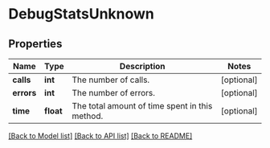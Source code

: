 # DebugStatsUnknown

## Properties
Name | Type | Description | Notes
------------ | ------------- | ------------- | -------------
**calls** | **int** | The number of calls. | [optional] 
**errors** | **int** | The number of errors. | [optional] 
**time** | **float** | The total amount of time spent in this method. | [optional] 

[[Back to Model list]](../README.md#documentation-for-models) [[Back to API list]](../README.md#documentation-for-api-endpoints) [[Back to README]](../README.md)


